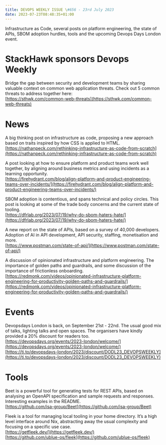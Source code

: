 ```yaml
---
title: DEVOPS WEEKLY ISSUE \#656 - 23rd July 2023 
date: 2023-07-23T08:48:35+01:00
---
```


Infrastructure as Code, several posts on platform engineering, the state of APIs, SBOM adoption hurdles, tools and the upcoming Devops Days London event.


StackHawk sponsors Devops Weekly
============================

Bridge the gap between security and development teams by sharing valuable context on common web application threats. Check out 5 common threats to address together here:
<br>[https://sthwk.com/common-web-threats](https://sthwk.com/common-web-threats)


News
====

A big thinking post on infrastructure as code, proposing a new approach based on traits inspired by how CSS is applied to HTML.
<br>[https://nathanpeck.com/rethinking-infrastructure-as-code-from-scratch](https://nathanpeck.com/rethinking-infrastructure-as-code-from-scratch)


A post looking at how to ensure platform and product teams work well together, by aligning around business metrics and using incidents as a learning opportunity.
<br>[https://firehydrant.com/blog/align-platform-and-product-engineering-teams-over-incidents/](https://firehydrant.com/blog/align-platform-and-product-engineering-teams-over-incidents/)


SBOM adoption is contentious, and spans technical and policy circles. This post is looking at some of the trade body concerns and the current state of tooling.
<br>[https://dfrlab.org/2023/07/19/why-do-sbom-haters-hate/](https://dfrlab.org/2023/07/19/why-do-sbom-haters-hate/)


A new report on the state of APIs, based on a survey of 40,000 developers. Adoption of AI in API development, API security, staffing, monetisation and more.
<br>[https://www.postman.com/state-of-api/](https://www.postman.com/state-of-api/)


A discussion of opinionated infrastructure and platform engineering. The importance of golden paths and guardrails, and some discussion of the importance of frictionless onboarding.
<br>[https://redmonk.com/videos/opinionated-infrastructure-platform-engineering-for-productivity-golden-paths-and-guardrails/](https://redmonk.com/videos/opinionated-infrastructure-platform-engineering-for-productivity-golden-paths-and-guardrails/)


Events
======

Devopsdays London is back, on September 21st - 22nd. The usual good mix of talks, lighting talks and open spaces. The organisers have kindly provided a 20% discount for readers too.
<br>[https://devopsdays.org/events/2023-london/welcome/](https://devopsdays.org/events/2023-london/welcome/)
<br>[https://ti.to/devopsdays-london/2023/discount/DODL23_DEVOPSWEEKLY](https://ti.to/devopsdays-london/2023/discount/DODL23_DEVOPSWEEKLY)


Tools
=====

Beet is a powerful tool for generating tests for REST APIs, based on analysing an OpenAPI specification and sample requests and responses. Interesting examples in the README.
<br>[https://github.com/isa-group/Beet](https://github.com/isa-group/Beet)


Fleek is a tool for managing local tooling in your home directory. It’s a high level interface around Nix, abstracting away the usual complexity and focusing on a specific use case.
<br>[https://getfleek.dev/](https://getfleek.dev/)
<br>[https://github.com/ublue-os/fleek](https://github.com/ublue-os/fleek)



